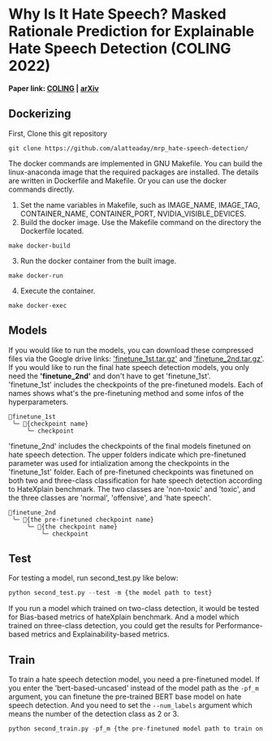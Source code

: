 # Why Is It Hate Speech? Masked Rationale Prediction for Explainable Hate Speech Detection (COLING 2022)
**Paper link: [COLING](https://aclanthology.org/2022.coling-1.577/)  |  [arXiv](https://arxiv.org/abs/2211.00243)** <br>

## Dockerizing
First, Clone this git repository
```
git clone https://github.com/alatteaday/mrp_hate-speech-detection/
```
The docker commands are implemented in GNU Makefile. You can build the linux-anaconda image that the required packages are installed. The details are written in Dockerfile and Makefile. Or you can use the docker commands directly. 
1. Set the name variables in Makefile, such as IMAGE_NAME, IMAGE_TAG, CONTAINER_NAME, CONTAINER_PORT, NVIDIA_VISIBLE_DEVICES.
2. Build the docker image. Use the Makefile command on the directory the Dockerfile located.
```
make docker-build
```
3. Run the docker container from the built image.
```
make docker-run
```
4. Execute the container.
```
make docker-exec
```

## Models
If you would like to run the models, you can download these compressed files via the Google drive links: ['finetune_1st.tar.gz'](https://drive.google.com/file/d/1BCbgKYNH1-uI_hB18dHRez-Sr3F3VFu4/view?usp=share_link) and ['finetune_2nd.tar.gz'](https://drive.google.com/file/d/1cHpBFWFWq8-o6vLFAbDVcm5Mt2SZY_l8/view?usp=share_link). If you would like to run the final hate speech detection models, you only need the **'finetune_2nd'** and don't have to get 'finetune_1st'. <br>
'finetune_1st' includes the checkpoints of the pre-finetuned models. Each of names shows what's the pre-finetuning method and some infos of the hyperparameters.
```
📁finetune_1st
 ╰─ 📁{checkpoint name}
     ╰─ checkpoint
```
'finetune_2nd' includes the checkpoints of the final models finetuned on hate speech detection. The upper folders indicate which pre-finetuned parameter was used for intialization among the checkpoints in the 'finetune_1st' folder. Each of pre-finetuned checkpoints was finetuned on both two and three-class classification for hate speech detection according to HateXplain benchmark. The two classes are 'non-toxic' and 'toxic', and the three classes are 'normal', 'offensive', and 'hate speech'.

```
📁finetune_2nd
 ╰─ 📁{the pre-finetuned checkpoint name}
     ╰─ 📁{the checkpoint name}
         ╰─ checkpoint 
```

## Test
For testing a model, run second_test.py like below:
```python
python second_test.py --test -m {the model path to test}
```
If you run a model which trained on two-class detection, it would be tested for Bias-based metrics of hateXplain benchmark. And a model which trained on three-class detection, you could get the results for Performance-based metrics and Explainability-based metrics. 
## Train
To train a hate speech detection model, you need a pre-finetuned model. If you enter the 'bert-based-uncased' instead of the model path as the ```-pf_m``` argument, you can finetune the pre-trained BERT base model on hate speech detection. And you need to set the ```--num_labels``` argument which means the number of the detection class as 2 or 3. 
```python
python second_train.py -pf_m {the pre-finetuned model path to train on hate speech detection} --num_labels {the number of classes: 2 or 3}
```

